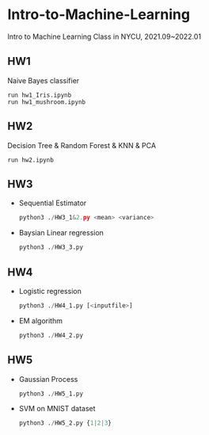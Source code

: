 # Intro-to-Machine-Learning
Intro to Machine Learning Class in NYCU, 2021.09~2022.01
## HW1
Naive Bayes classifier
```
run hw1_Iris.ipynb
run hw1_mushroom.ipynb
```

## HW2
Decision Tree & Random Forest & KNN & PCA
```
run hw2.ipynb
```
## HW3
- Sequential Estimator
  ```python
  python3 ./HW3_1&2.py <mean> <variance>
  ```
- Baysian Linear regression
  ```python
  python3 ./HW3_3.py
  ```

## HW4
- Logistic regression
  ```python
  python3 ./HW4_1.py [<inputfile>]
  ```
- EM algorithm
  ```python
  python3 ./HW4_2.py
  ```

## HW5
- Gaussian Process
  ```python
  python3 ./HW5_1.py
  ```
- SVM on MNIST dataset
  ```python
  python3 ./HW5_2.py {1|2|3}
  ```
